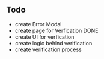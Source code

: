 ## Todo 
- create Error Modal
- create page for Verfication DONE  
- create UI for verfication 
- create logic behind verification 
- create verification process